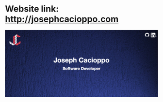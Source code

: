 # Website link: http://josephcacioppo.com

![home-page](https://github.com/jmcacioppo/josephcacioppo/blob/master/app/img/projects/josephcacioppo.png)
